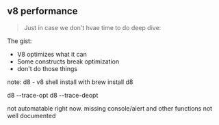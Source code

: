 ##  v8 performance

> Just in case we don't hvae time to do deep dive:

The gist:

- V8 optimizes what it can
- Some constructs break optimization
- don't do those things


note:
  d8 - v8 shell
  install with brew install d8

  d8 --trace-opt <js file>
  d8 --trace-deopt <js file>

  not automatable right now. missing console/alert and other functions
  not well documented